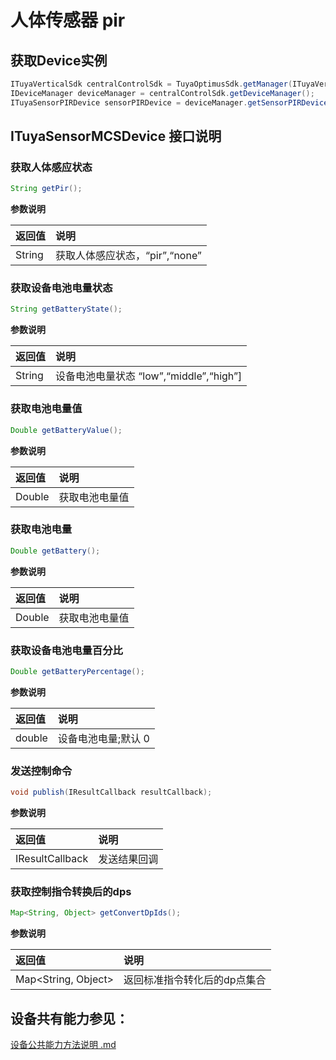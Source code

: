 # 人体传感器 pir

## 获取Device实例

```java
ITuyaVerticalSdk centralControlSdk = TuyaOptimusSdk.getManager(ITuyaVerticalSdk.class);
IDeviceManager deviceManager = centralControlSdk.getDeviceManager();
ITuyaSensorPIRDevice sensorPIRDevice = deviceManager.getSensorPIRDevice(mDevId);
```

## ITuyaSensorMCSDevice 接口说明

### 获取人体感应状态

```java
String getPir();
```

**参数说明**

| 返回值  | 说明                        |
| :------ | :-------------------------- |
| String | 获取人体感应状态，“pir”,“none” |

### 获取设备电池电量状态

```java
String getBatteryState();
```

**参数说明**

| 返回值  | 说明                            |
| :------ | :------------------------------ |
| String | 设备电池电量状态 “low”,“middle”,“high”] |


### 获取电池电量值

```java
Double getBatteryValue();
```

**参数说明**

| 返回值  | 说明                            |
| :------ | :------------------------------ |
| Double | 获取电池电量值 |

### 获取电池电量

```java
Double getBattery();
```

**参数说明**

| 返回值  | 说明                            |
| :------ | :------------------------------ |
| Double | 获取电池电量值 |

### 获取设备电池电量百分比

```java
Double getBatteryPercentage();
```

**参数说明**

| 返回值  | 说明                            |
| :------ | :------------------------------ |
| double | 设备电池电量;默认 0 |


### 发送控制命令

```java
void publish(IResultCallback resultCallback);
```

**参数说明**

| 返回值          | 说明         |
| :-------------- | :----------- |
| IResultCallback | 发送结果回调 |

### 获取控制指令转换后的dps

```java
Map<String, Object> getConvertDpIds();
```

**参数说明**

| 返回值              | 说明                         |
| :------------------ | :--------------------------- |
| Map<String, Object> | 返回标准指令转化后的dp点集合 |



## 设备共有能力参见：

[设备公共能力方法说明 .md](./device_public_ablity_method.md)  